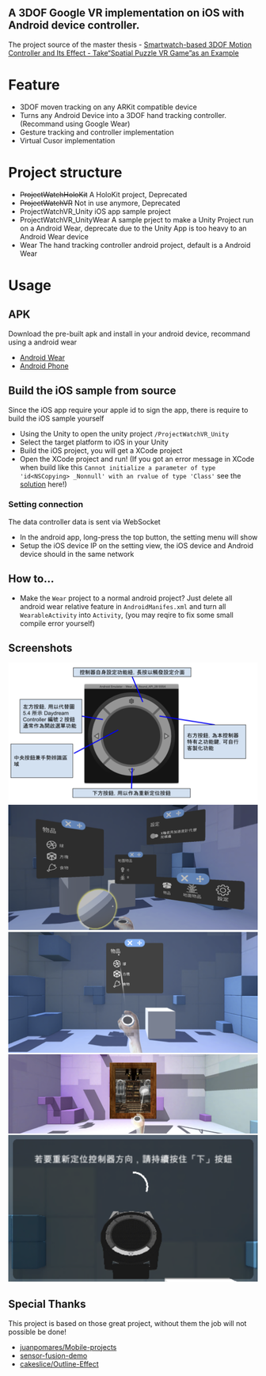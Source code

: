 A 3DOF Google VR implementation on iOS with Android device controller.
---
The project source of the master thesis - [Smartwatch-based 3DOF Motion Controller and Its Effect - Take“Spatial Puzzle VR Game”as an Example](https://ndltd.ncl.edu.tw/cgi-bin/gs32/gsweb.cgi?o=dnclcdr&s=id=%22107TIT0064A011%22.&searchmode=basic)


# Feature
- 3DOF moven tracking on any ARKit compatible device
- Turns any Android Device into a 3DOF hand tracking controller. (Recommand using Google Wear)
- Gesture tracking and controller implementation
- Virtual Cusor implementation 

# Project structure

- ~~ProjectWatchHoloKit~~ 
    A HoloKit project, Deprecated
- ~~ProjectWatchVR~~
    Not in use anymore, Deprecated
- ProjectWatchVR_Unity
    iOS app sample project
- ProjectWatchVR_UnityWear
    A sample prject to make a Unity Project run on a Android Wear, deprecate due to the Unity App is too heavy to an Android Wear device
- Wear
    The hand tracking controller android project, default is a Android Wear

# Usage

## APK

Download the pre-built apk and install in your android device, recommand using a android wear

- [Android Wear](./apk/android-wear.apk)
- [Android Phone](./apk/android-phone.apk)

## Build the iOS sample from source

Since the iOS app require your apple id to sign the app, there is require to build the iOS sample yourself

- Using the Unity to open the unity project `/ProjectWatchVR_Unity`
- Select the target platform to iOS in your Unity
- Build the iOS project, you will get a XCode project
- Open the XCode project and run!
(If you got an error message in XCode when build like this `Cannot initialize a parameter of type 'id<NSCopying> _Nonnull' with an rvalue of type 'Class'` see the [solution](https://forums.developer.apple.com/forums/thread/698312) here!)


### Setting connection
The data controller data is sent via WebSocket

- In the android app, long-press the top button, the setting menu will show
- Setup the iOS device IP on the setting view, the iOS device and Android device should in the same network

## How to...

- Make the `Wear` project to a normal android project?
    Just delete all android wear relative feature in `AndroidManifes.xml` and turn all `WearableActivity` into `Activity`, (you may reqire to fix some small compile error yourself)


## Screenshots
<img src="./docs/01.png">
<img src="./docs/02.png">
<img src="./docs/03.png">
<img src="./docs/04.png">
<img src="./docs/05.png">

## Special Thanks

This project is based on those great project, without them the job will not possible be done!

- [juanpomares/Mobile-projects](https://github.com/juanpomares/Mobile-projects/)
- [sensor-fusion-demo](https://github.com/apacha/sensor-fusion-demo)
- [cakeslice/Outline-Effect](https://github.com/cakeslice/Outline-Effect)